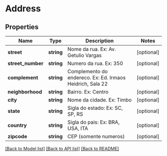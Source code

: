 # Address

## Properties
Name | Type | Description | Notes
------------ | ------------- | ------------- | -------------
**street** | **string** | Nome da rua. Ex: Av. Getulio Vargas | [optional] 
**street_number** | **string** | Numero da rua. Ex: 350 | [optional] 
**complement** | **string** | Complemento do endereco. Ex: Ed. Irmaos Heidrich, Sala 22 | [optional] 
**neighborhood** | **string** | Bairro. Ex: Centro | [optional] 
**city** | **string** | Nome da cidade. Ex: Timbo | [optional] 
**state** | **string** | Sigla do estado: Ex: SC, SP, RS | [optional] 
**country** | **string** | Sigla do pais: Ex: BRA, USA, ITA | [optional] 
**zipcode** | **string** | CEP (somente numeros) | [optional] 

[[Back to Model list]](../../README.md#documentation-for-models) [[Back to API list]](../../README.md#documentation-for-api-endpoints) [[Back to README]](../../README.md)

